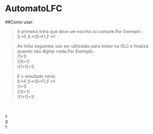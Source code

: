 AutomatoLFC
===========

##Como usar:

>A primeira linha que deve ser escrita no console.Por Exemplo : <br>S->F,S->(S+F),F->1

>As linha seguintes vao ser utilizadas para testar na GLC e finaliza quando não digitar nada.Por Exemplo : <br>(1+1)<br>((1)+1)<br>((1+1)+1)

>E o resultado seria:
<br>S->F,S->(S+F),F->1
<br>(1+1)
<br>((1)+1)
<br>((1+1)+1)
<br>
<br>1
<br>0
<br>1
